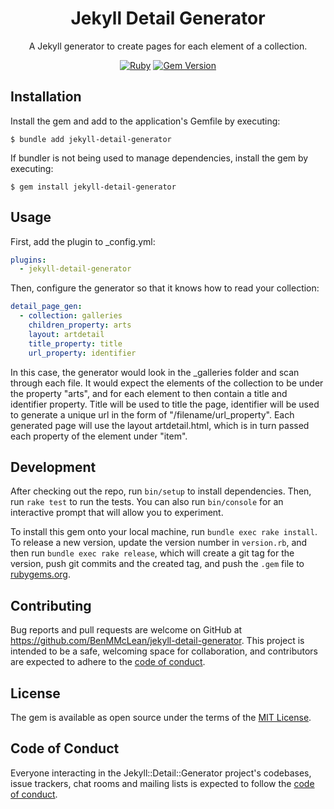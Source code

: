 <p align="center">
    <h1 align="center">Jekyll Detail Generator</h1>
    <p align="center">
        A Jekyll generator to create pages for each element of a collection.
    </p>
</p>

<div align="center">

[![Ruby](https://github.com/BenMMcLean/jekyll-detail-generator/actions/workflows/main.yml/badge.svg)](https://github.com/BenMMcLean/jekyll-detail-generator/actions/workflows/main.yml)
[![Gem Version](https://badge.fury.io/rb/jekyll-detail-generator.svg)](https://badge.fury.io/rb/jekyll-detail-generator)

</div>

## Installation

Install the gem and add to the application's Gemfile by executing:

    $ bundle add jekyll-detail-generator

If bundler is not being used to manage dependencies, install the gem by executing:

    $ gem install jekyll-detail-generator

## Usage

First, add the plugin to _config.yml:

```yaml
plugins:
  - jekyll-detail-generator
```

Then, configure the generator so that it knows how to read your collection:

```yaml
detail_page_gen:
  - collection: galleries
    children_property: arts
    layout: artdetail
    title_property: title
    url_property: identifier
```

In this case, the generator would look in the _galleries folder and scan through each file.
It would expect the elements of the collection to be under the property "arts", and for
each element to then contain a title and identifier property. Title will be used to title
the page, identifier will be used to generate a unique url in the form of "/filename/url_property".
Each generated page will use the layout artdetail.html, which is in turn passed each property of
the element under "item".

## Development

After checking out the repo, run `bin/setup` to install dependencies. Then, run `rake test` to run the tests. You can also run `bin/console` for an interactive prompt that will allow you to experiment.

To install this gem onto your local machine, run `bundle exec rake install`. To release a new version, update the version number in `version.rb`, and then run `bundle exec rake release`, which will create a git tag for the version, push git commits and the created tag, and push the `.gem` file to [rubygems.org](https://rubygems.org).

## Contributing

Bug reports and pull requests are welcome on GitHub at https://github.com/BenMMcLean/jekyll-detail-generator. This project is intended to be a safe, welcoming space for collaboration, and contributors are expected to adhere to the [code of conduct](https://github.com/BenMMcLean/jekyll-detail-generator/blob/main/CODE_OF_CONDUCT.md).

## License

The gem is available as open source under the terms of the [MIT License](https://opensource.org/licenses/MIT).

## Code of Conduct

Everyone interacting in the Jekyll::Detail::Generator project's codebases, issue trackers, chat rooms and mailing lists is expected to follow the [code of conduct](https://github.com/[USERNAME]/jekyll-detail-generator/blob/main/CODE_OF_CONDUCT.md).
